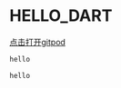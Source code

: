 # HELLO_DART

[点击打开gitpod](https://gitpod.io#https://github.com/Singawe/HELLO_DART)

```python
hello
```

```c++
hello
```
